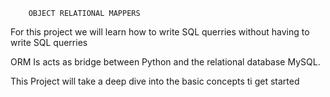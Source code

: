         OBJECT RELATIONAL MAPPERS

For this project we will learn how to write SQL querries without having to write SQL querries

ORM Is acts as bridge between Python and the relational database MySQL.

This Project will take a deep dive into the basic concepts ti get started
